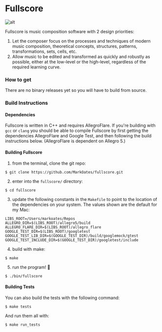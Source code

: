 # Fullscore

![alt](https://camo.githubusercontent.com/a35caaa2feff7ba82209a75c4eb0371347350698/68747470733a2f2f707265766965772e6962622e636f2f673961524b762f495f6d5f6a7573745f686176696e675f66756e5f64726177696e675f73747566665f66756c6c73636f72655f323031375f30385f30355f30335f32365f33392e706e67)

Fullscore is music composition software with 2 design priorities:

1. Let the composer focus on the processes and techniques of modern music composition, theoretical concepts, structures, patterns, transformations, sets, cells, etc.
2. Allow music to be edited and transformed as quickly and robustly as possible, either at the low-level or the high-level, regardless of the required learning curve.

### How to get

There are no binary releases yet so you will have to build from source.

### Build Instructions

#### Dependencies

Fullscore is written in C++ and requires AllegroFlare.  If you're building with `gcc` or `clang`
you should be able to compile Fullscore by first getting the dependencies AllegroFlare and Google Test, and then following the build instructions below.  (AllegroFlare is dependent on Allegro 5.)

#### Building Fullscore

1. from the terminal, clone the git repo:

```
$ git clone https://github.com/MarkOates/fullscore.git
```

2. enter into the `fullscore/` directory:

```
$ cd fullscore
```

3. update the following constants in the `Makefile` to point to the location of the dependencies on your system.  The values shown are the default for my Mac:

```make
LIBS_ROOT=/Users/markoates/Repos
ALLEGRO_DIR=$(LIBS_ROOT)/allegro5/build
ALLEGRO_FLARE_DIR=$(LIBS_ROOT)/allegro_flare
GOOGLE_TEST_DIR=$(LIBS_ROOT)/googletest
GOOGLE_TEST_LIB_DIR=$(GOOGLE_TEST_DIR)/build/googlemock/gtest
GOOGLE_TEST_INCLUDE_DIR=$(GOOGLE_TEST_DIR)/googletest/include
```

4. build with make:

```
$ make
```

5. run the program! :tada:

```
$ ./bin/fullscore
```

#### Building Tests

You can also build the tests with the following command:

```
$ make tests
```

And run them all with:

```
$ make run_tests
```

